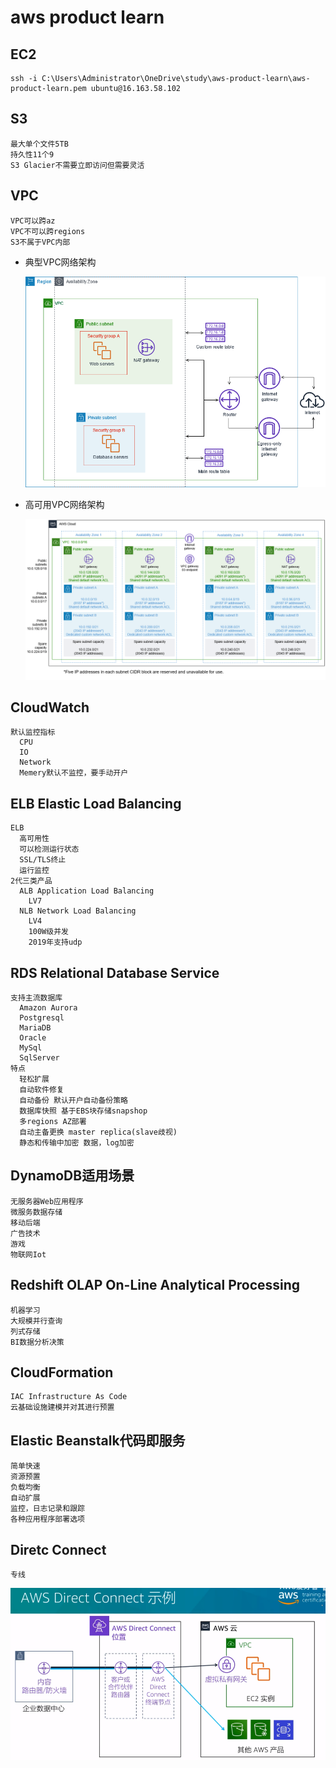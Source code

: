 # aws product learn

## EC2
    ssh -i C:\Users\Administrator\OneDrive\study\aws-product-learn\aws-product-learn.pem ubuntu@16.163.58.102

## S3
    最大单个文件5TB
    持久性11个9
    S3 Glacier不需要立即访问但需要灵活

## VPC
    VPC可以跨az
    VPC不可以跨regions
    S3不属于VPC内部

  - 典型VPC网络架构

    ![典型VPC网络架构](./vpcArchitecture/vpc-architecture_diagram.png)

  - 高可用VPC网络架构

    ![高可用VPC网络架构](./vpcHAArchitecture/vpc-architecture_diagram.png)

## CloudWatch
    默认监控指标
      CPU
      IO
      Network
      Memery默认不监控，要手动开户

## ELB Elastic Load Balancing
    ELB
      高可用性
      可以检测运行状态
      SSL/TLS终止
      运行监控
    2代三类产品
      ALB Application Load Balancing
        LV7
      NLB Network Load Balancing
        LV4
        100W级并发
        2019年支持udp
        
## RDS Relational Database Service
    支持主流数据库
      Amazon Aurora
      Postgresql
      MariaDB
      Oracle
      MySql
      SqlServer
    特点
      轻松扩展
      自动软件修复
      自动备份 默认开户自动备份策略
      数据库快照 基于EBS块存储snapshop
      多regions AZ部署
      自动主备更换 master replica(slave歧视)
      静态和传输中加密 数据，log加密

## DynamoDB适用场景
    无服务器Web应用程序
    微服务数据存储
    移动后端
    广告技术
    游戏
    物联网Iot

## Redshift OLAP On-Line Analytical Processing
    机器学习
    大规模并行查询
    列式存储
    BI数据分析决策

## CloudFormation
    IAC Infrastructure As Code
    云基础设施建模并对其进行预置

## Elastic Beanstalk代码即服务
    简单快速
    资源预置
    负载均衡
    自动扩展
    监控，日志记录和跟踪
    各种应用程序部署选项

## Diretc Connect
    专线
  ![专线网络架构](.\directConnect\1666883898115.jpg)
